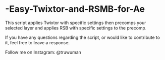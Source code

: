 # -Easy-Twixtor-and-RSMB-for-Ae
This script applies Twixtor with specific settings then precomps your selected layer and applies RSB with specific settings to the precomp.

If you have any questions regarding the script, or would like to contribute to it, feel free to leave a response.

Follow me on Instagram: @truwuman
